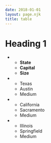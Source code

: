 ```yaml
---
date: 2018-01-01
layout: page.njk
title: table
---
```


# Heading 1


<div class="list-table box-shadow" markdown="1">

- - **State**
  - **Capital**
  - **Size**
- - Texas
  - Austin
  - Medium
- - California
  - Sacramento
  - Medium
- - Illinois
  - Springfield
  - Medium

</div>

